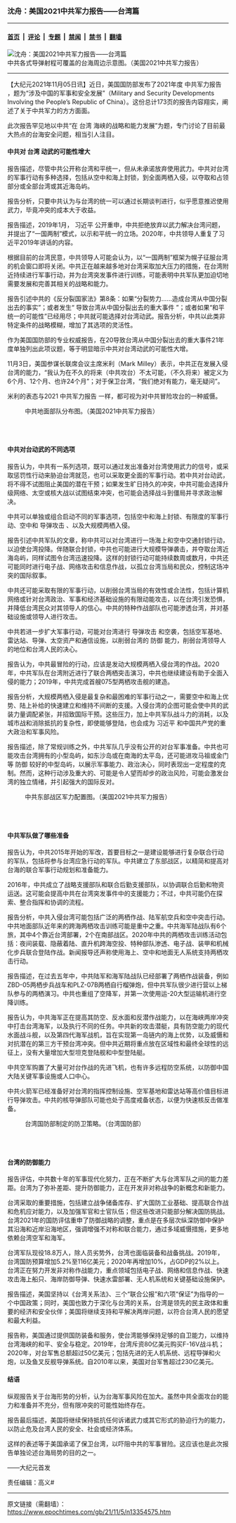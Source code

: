 ### 沈舟：美国2021中共军力报告——台湾篇

---

#### [首页](../../../..?n13354575) &nbsp;|&nbsp; [评论](../../../../../epoch-comment?n13354575) &nbsp;|&nbsp; [专题](../../../../../epoch-special?n13354575) &nbsp;|&nbsp; [禁闻](../../../../../epoch-news?n13354575) &nbsp;|&nbsp; [禁书](../../../../../books?n13354575) &nbsp;|&nbsp; [翻墙](https://github.com/gfw-breaker/nogfw/blob/master/README.md?n13354575)


<div><img alt="沈舟：美国2021中共军力报告——台湾篇" class="attachment-djy_600_400 size-djy_600_400 wp-post-image" src="https://i.epochtimes.com/assets/uploads/2021/11/id13354607-Taiwan-Strait-2_2021-CMPR-FINAL-600x400.jpg"/>
<div class="caption">
 中共各式导弹射程可覆盖的台海周边示意图。（美国2021中共军力报告）
</div></div><hr/><div class="post_content" id="artbody" itemprop="articleBody">
 <!-- article content begin -->
 <p>
  【大纪元2021年11月05日讯】近日，美国国防部发布了2021年度
  <ok href="https://www.epochtimes.com/gb/tag/%E4%B8%AD%E5%85%B1%E5%86%9B%E5%8A%9B%E6%8A%A5%E5%91%8A.html">
   中共军力报告
  </ok>
  ，题为“涉及中国的军事和安全发展”（Military and Security Developments Involving the People’s Republic of China）。这份总计173页的报告内容翔实，阐述了关于中共军力的方方面面。
 </p>
 <p>
  此次报告罕见地以中共“在
  <ok href="https://www.epochtimes.com/gb/tag/%E5%8F%B0%E6%B9%BE.html">
   台湾
  </ok>
  海峡的战略和能力发展”为题，专门讨论了目前最大热点的台海安全问题，相当引人注目。
 </p>
 <h4>
  <strong>
   中共对
   <ok href="https://www.epochtimes.com/gb/tag/%E5%8F%B0%E6%B9%BE.html">
    台湾
   </ok>
   动武的可能性增大
  </strong>
 </h4>
 <p>
  报告描述，尽管中共公开称台湾和平统一，但从未承诺放弃使用武力。中共对台湾的军事行动有多种选择，包括从空中和海上封锁，到全面两栖入侵，以夺取和占领部分或全部台湾或其近海岛屿。
 </p>
 <p>
  报告分析，只要中共认为与台湾的统一可以通过长期谈判进行，似乎愿意推迟使用武力，毕竟冲突的成本大于收益。
 </p>
 <p>
  报告描述，2019年1月，
  <ok href="https://www.epochtimes.com/gb/tag/%E4%B9%A0%E8%BF%91%E5%B9%B3.html">
   习近平
  </ok>
  公开重申，中共拒绝放弃以武力解决台湾问题，并提出了“一国两制”模式，以示和平统一的立场。2020年，中共领导人重复了习近平2019年讲话的内容。
 </p>
 <p>
  根据目前的台湾民意，中共领导人可能会认为，以“一国两制”框架为幌子征服台湾的机会窗口即将关闭。中共正在越来越多地对台湾采取加大压力的措施，在台湾附近持续进行军事行动，并为台湾突发事件进行训练，可能表明中共军队更加迫切地需要发展和完善其相关的战略和能力。
 </p>
 <p>
  报告引述中共的《反分裂国家法》第8条：如果“分裂势力……造成台湾从中国分裂出去的事实”；或者发生“
  <span class="aCOpRe ljeAnf">
   导致台湾从中国分裂出去的重大事件
  </span>
  ”；或者如果“和平统一的可能性”已经用尽；中共就可能选择对台湾动武。报告分析，中共以此类非特定条件的战略模糊，增加了其选项的灵活性。
 </p>
 <p>
  作为美国国防部的专业权威报告，在20导致台湾从中国分裂出去的重大事件21年度单独列出此项议题，等于明显暗示中共对台湾动武的可能性大增。
 </p>
 <p>
  11月3日，美国参谋长联席会议主席米利（Mark Milley）表示，中共正在发展入侵台湾的能力，“我认为在不久的将来（中共攻台）不太可能，（不久将来）被定义为6个月、12个月、也许24个月”；对于保卫台湾，“我们绝对有能力，毫无疑问”。
 </p>
 <p>
  米利的表态与2021
  <ok href="https://www.epochtimes.com/gb/tag/%E4%B8%AD%E5%85%B1%E5%86%9B%E5%8A%9B%E6%8A%A5%E5%91%8A.html">
   中共军力报告
  </ok>
  一样，都可视为对中共冒险攻台的一种威慑。
 </p>
 <figure aria-describedby="caption-attachment-13354615" class="wp-caption aligncenter" id="attachment_13354615" style="width: 450px">
  <ok href="https://i.epochtimes.com/assets/uploads/2021/11/id13354615-Major-Ground-units_2021-CMPR-FINAL.jpg" target="_blank">
   <img alt="" class="size-large wp-image-13354615" src="https://i.epochtimes.com/assets/uploads/2021/11/id13354615-Major-Ground-units_2021-CMPR-FINAL-600x711.jpg"/>
  </ok>
  <br/><figcaption class="wp-caption-text" id="caption-attachment-13354615">
   中共地面部队分布图。（美国2021中共军力报告）
  </figcaption><br/>
 </figure><br/>
 <h4>
  <strong>
   中共对台动武的不同选项
  </strong>
 </h4>
 <p>
  报告认为，中共有一系列选项，既可以通过发出准备对台湾使用武力的信号，或采取惩罚性行动来胁迫台湾就范，也可以采取更全面的军事行动。若中共对台动武，将不得不试图阻止美国的潜在干预；如果发生旷日持久的冲突，中共可能会选择升级网络、太空或核大战以试图结束冲突，也可能会选择战斗到僵局并寻求政治解决。
 </p>
 <p>
  中共可以单独或组合启动不同的军事选项，包括空中和海上封锁、有限度的军事行动、空中和
  <ok href="https://www.epochtimes.com/gb/tag/%E5%AF%BC%E5%BC%B9%E6%94%BB%E5%87%BB.html">
   导弹攻击
  </ok>
  、以及大规模两栖入侵。
 </p>
 <p>
  报告引述中共军队的文章，称中共可以对台湾进行一场海上和空中交通封锁行动，以迫使台湾投降。伴随联合封锁，中共也可能进行大规模导弹袭击，并夺取台湾近海岛屿，同样试图令台湾迅速投降。这样的封锁行动可能持续数周或数月，中共还可能同时进行电子战、网络攻击和信息作战，以孤立台湾当局和民众，控制这场冲突的国际叙事。
 </p>
 <p>
  中共还可能采取有限的军事行动，以削弱台湾当局的有效性或合法性，包括计算机网络或针对台湾政治、军事和经济基础设施的有限动能攻击，以在台湾引发恐惧，并降低台湾民众对其领导人的信心。中共的特种作战部队也可能渗透台湾，并对基础设施或领导人进行攻击。
 </p>
 <p>
  中共若进一步扩大军事行动，可能对台湾进行
  <ok href="https://www.epochtimes.com/gb/tag/%E5%AF%BC%E5%BC%B9%E6%94%BB%E5%87%BB.html">
   导弹攻击
  </ok>
  和空袭，包括空军基地、雷达站、导弹、太空资产和通信设施，以削弱台湾的
  <ok href="https://www.epochtimes.com/gb/tag/%E9%98%B2%E5%BE%A1.html">
   防御
  </ok>
  能力，削弱台湾领导人的地位和台湾人民的决心。
 </p>
 <p>
  报告认为，中共最冒险的行动，应该是发动大规模两栖入侵台湾的作战。2020年，中共军队在台湾附近进行了联合两栖突击演习，中共也继续建设有助于全面入侵的能力；2019年，中共完成首艘075型两栖攻击舰的建造。
 </p>
 <p>
  报告分析，大规模两栖入侵是最复杂和最困难的军事行动之一，需要空中和海上优势、陆上补给的快速建立和维持不间断的支援。入侵台湾的企图可能会使中共的武装力量调配紧张，并招致国际干预。这些压力，加上中共军队战斗力的消耗，以及城市战和消除抵抗的复杂性，即使能够登陆，也会成为
  <ok href="https://www.epochtimes.com/gb/tag/%E4%B9%A0%E8%BF%91%E5%B9%B3.html">
   习近平
  </ok>
  和中国共产党的重大政治和军事风险。
 </p>
 <p>
  报告描述，除了常规训练之外，中共军队几乎没有公开的对台军事准备。中共也可能攻击台湾拥有的小型岛屿，如东沙岛或在南海的太平岛，还可能进攻马祖或金门等
  <ok href="https://www.epochtimes.com/gb/tag/%E9%98%B2%E5%BE%A1.html">
   防御
  </ok>
  较好的中型岛屿，以展示军事能力、政治决心，同时表现出一定程度的克制。然而，这种行动涉及重大的、可能是令人望而却步的政治风险，可能会激发台湾的独立情绪，并引起强大的国际反对。
 </p>
 <figure aria-describedby="caption-attachment-13354617" class="wp-caption aligncenter" id="attachment_13354617" style="width: 450px">
  <ok href="https://i.epochtimes.com/assets/uploads/2021/11/id13354617-Eastern-theater_2021-CMPR-FINAL.jpg" target="_blank">
   <img alt="" class="size-large wp-image-13354617" src="https://i.epochtimes.com/assets/uploads/2021/11/id13354617-Eastern-theater_2021-CMPR-FINAL-600x800.jpg"/>
  </ok>
  <br/><figcaption class="wp-caption-text" id="caption-attachment-13354617">
   中共东部战区军力配置图。（美国2021中共军力报告）
  </figcaption><br/>
 </figure><br/>
 <h4>
  <strong>
   中共军队做了哪些准备
  </strong>
 </h4>
 <p>
  报告认为，中共2015年开始的军改，首要目标之一是建设能够进行复杂联合行动的军队，包括将参与台湾应急行动的军队。中共建立了东部战区，以精简和提高对台海的联合军事行动规划和准备能力。
 </p>
 <p>
  2016年，中共成立了战略支援部队和联合后勤支援部队，以协调联合后勤和物资运送。这可能会提高中共在台湾突发事件中的支援能力；不过，中共可能仍在探索、整合指挥和协调的流程。
 </p>
 <p>
  报告分析，中共入侵台湾可能包括广泛的两栖作战、陆军航空兵和空中突击行动。中共地面部队近年来的跨海两栖攻击训练可能是重中之重。中共海军陆战队有6个旅，其中4个靠近台湾部署，2个在南部战区。2020年中共的两栖攻击训练活动包括：夜间装载、隐蔽着陆、直升机跨海空投、特种部队渗透、电子战、装甲和机械化步兵联合登陆作战。新闻报导还声称使用海上、空中和地面无人系统支持两栖攻击行动。
 </p>
 <p>
  报告描述，在过去五年中，中共陆军和海军陆战队已经部署了两栖作战装备，例如ZBD-05两栖步兵战车和PLZ-07B两栖自行榴弹炮，但中共军队很少进行营以上梯队参与的两栖演习。中共也重组了空降军，并第一次使用运-20大型运输机进行空降训练。
 </p>
 <p>
  报告认为，中共海军正在提高其防空、反水面和反潜作战能力，以在海峡两岸冲突中打击台湾海军，以及执行不同的任务。中共新的攻击潜艇，具有防空能力的现代水面战斗舰，以及第四代海军战机，旨在实现第一岛链内的海上优势，以及威慑和对抗潜在的第三方干预台湾冲突。但中共近期将重点放在区域性和最终全球性的远征上，没有大量增加大型坦克登陆舰和中型登陆艇。
 </p>
 <p>
  中共空军购置了大量可对台作战的先进飞机，也有许多远程防空系统，以防御中国大陆关键军事设施或人口中心。
 </p>
 <p>
  中共火箭军已经准备好对台湾的指挥控制设施、空军基地和雷达站等高价值目标进行导弹攻击。中共的核导弹部队可能也处于高度戒备状态，以便为快速核反击做准备。
 </p>
 <figure aria-describedby="caption-attachment-13354650" class="wp-caption aligncenter" id="attachment_13354650" style="width: 600px">
  <ok href="https://i.epochtimes.com/assets/uploads/2021/11/id13354650-Taiwan-defence-strategy.jpg" target="_blank">
   <img alt="" class="size-large wp-image-13354650" src="https://i.epochtimes.com/assets/uploads/2021/11/id13354650-Taiwan-defence-strategy-600x430.jpg"/>
  </ok>
  <br/><figcaption class="wp-caption-text" id="caption-attachment-13354650">
   台湾国防部制定的防卫策略。（台湾国防部）
  </figcaption><br/>
 </figure><br/>
 <h4>
  <strong>
   台湾的防御能力
  </strong>
 </h4>
 <p>
  报告评估，中共数十年的军事现代化努力，正在不断扩大与台湾军队之间的能力差距。台湾为了弥补差距、提升防御能力，正在开发非对称战争的新概念和新能力。
 </p>
 <p>
  台湾采取的重要措施，包括建立战争储备库存、扩大国防工业基础、提高联合作战和危机应对能力，以及加强军官和士官队伍；但这些改进只能部分解决国防挑战。台湾2021年的国防评估重申了防御战略的调整，重点是在多层次纵深防御中保护其沿海和近岸沿海地区，强调增强不对称和联合能力，通过多域威慑措施，更多地依赖台湾空军和海军。
 </p>
 <p>
  台湾军队现役18.8万人，除人员劣势外，台湾也面临装备和战备挑战。2019年，台湾国防预算增加5.2%至116亿美元；2020年再增加10%，占GDP的2%以上。台湾正在努力开发非对称作战能力，重点领域包括电子战、网络和信息作战、快速攻击海上船只、海岸防御导弹、快速水雷部署、无人机系统和关键基础设施保护。
 </p>
 <p>
  报告描述，美国坚持以《台湾关系法》、三个“联合公报”和六项“保证”为指导的一个中国政策；同时，美国也致力于深化与台湾的关系，台湾是领先的民主政体和重要的经济和安全伙伴；美国将继续支持和平解决两岸问题，以符合台湾人民的愿望和最大利益。
 </p>
 <p>
  报告称，美国通过提供国防装备和服务，使台湾能够保持足够的自卫能力，以维持台湾海峡的和平、安全与稳定。2019年，台湾斥资80亿美元购买F-16V战斗机；2020年，对台军售总额超过50亿美元；包括先进的无人机系统、远程导弹和火炮，以及鱼叉反舰导弹系统。自2010年以来，美国对台军售超过230亿美元。
 </p>
 <h4>
  结语
 </h4>
 <p>
  纵观报告关于台海形势的分析，认为台海军事风险在加大。虽然中共全面攻台的能力和准备并不充分，但有限冲突的可能性始终存在。
 </p>
 <p>
  报告最后描述，美国将继续保持抵抗任何诉诸武力或其它形式的胁迫行为的能力，以防止危及台湾人民的安全、社会或经济体系。
 </p>
 <p>
  这样的表述等于美国承诺了保卫台湾，以吓阻中共的军事冒险。这应该也是此次报告单独论述台海局势的目的之一。
 </p>
 <p>
  ——大纪元首发
 </p>
 <p>
  责任编辑：高义#
 </p>
 <!-- article content end -->
 <div id="below_article_ad">
 </div>
</div>


---

原文链接（需翻墙）：https://www.epochtimes.com/gb/21/11/5/n13354575.htm